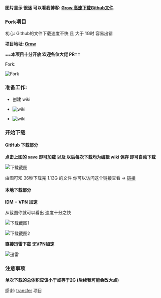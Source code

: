 **图片显示 很迷 可以看我博客: [Grow 高速下载Github文件](https://borber.cn/tech/grow/)** 

### Fork项目

初心: Github的文件下载速度不快 且 大于 1G时 容易出错

**项目地址: [Grow](https://github.com/Borber/Grow/)** 

**==本项目十分开放 欢迎各位大佬 PR==**

Fork:

![Fork](https://cdn.jsdelivr.net/gh/Borber/PublicPic1@master/teach/Grow/1.png "Fork")



### 准备工作:

- 创建 wiki

- ![wiki](https://cdn.jsdelivr.net/gh/Borber/PublicPic1@master/teach/Grow/2.png "wiki")

  

- ![wiki](https://cdn.jsdelivr.net/gh/Borber/PublicPic1@master/teach/Grow/3.png "page")



### 开始下载



#### GitHub 下载部分



**点击上图的 save 即可加载 以及 以后每次下载均为编辑 wiki 保存 即可自动下载**



![下载截图](https://cdn.jsdelivr.net/gh/Borber/PublicPic1@master/teach/Grow/4.png "下载结果")

由图可知 36秒下载完 1.13G 的文件 你可以访问这个链接查看 -> [链接](https://github.com/Borber/Grow/runs/990025532?check_suite_focus=true) 

#### 本地下载部分

**IDM + VPN 加速**

从截图你就可以看出 速度十分之快  

![下载截图1](https://cdn.jsdelivr.net/gh/Borber/PublicPic1@master/teach/Grow/5.png "下载截图1")

![下载截图2](https://cdn.jsdelivr.net/gh/Borber/PublicPic1@master/teach/Grow/6.png "下载截图2")



**直接迅雷下载 无VPN加速**

![迅雷](https://cdn.jsdelivr.net/gh/Borber/PublicPic1@master/teach/Grow/7.png "迅雷")

### 注意事项

**单次下载的总体积应该小于或等于2G (后续我可能会改大点)**



感谢: [transfer](https://github.com/Mikubill/transfer) 项目